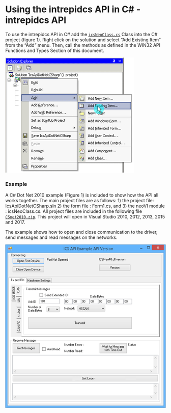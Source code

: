 # Using the intrepidcs API in C# - intrepidcs API

To use the intrepidcs API in C# add the [`icsNeoClass.cs`](https://cdn.intrepidcs.net/guides/neoVIDLL/\_downloads/0f20729ed67e93491ce3dc561c785937/icsNeoClass.zip) Class into the C# project (figure 1). Right click on the solution and select “Add Existing Item” from the “Add” menu. Then, call the methods as defined in the WIN32 API Functions and Types Section of this document.

![Figure 1 - Add Existing Item From the Add menu C#.NET Menu.](../.gitbook/assets/CSNetAddClass.gif)

### Example

A C# Dot Net 2010 example (Figure 1) is included to show how the API all works together. The main project files are as follows: 1) the project file: IcsApiDotNetCSharp.sln 2) the form file : Form1.cs, and 3) the neoVI module : icsNeoClass.cs. All project files are included in the following file [`CSnet2010.zip`](https://cdn.intrepidcs.net/guides/neoVIDLL/\_downloads/9a99f8bde62128dff29eb5e06464e1c0/CSnet2010.zip). This project will open in Visual Studio 2010, 2012, 2013, 2015 and 2017.

The example shows how to open and close communication to the driver, send messages and read messages on the networks.

![Figure 2 - The C# Dot Net 2010 Example.](../.gitbook/assets/DNETExample.gif)
